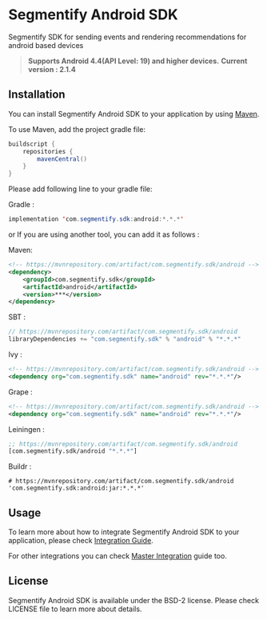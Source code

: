 # Segmentify Android SDK
Segmentify  SDK for sending events and rendering recommendations for android based devices

> **Supports Android 4.4(API Level: 19) and higher devices.**
> **Current version : 2.1.4**

## Installation

You can install Segmentify Android SDK to your application by using  [Maven](https://mvnrepository.com/artifact/com.segmentify.sdk/android).

To use Maven, add the project gradle file:


```java
buildscript {
    repositories {
        mavenCentral()
    }
}
```

Please add following line to your gradle file:

Gradle : 
```java
implementation 'com.segmentify.sdk:android:*.*.*'
```
or If you are using another tool, you can add it as follows :

Maven:
```xml
<!-- https://mvnrepository.com/artifact/com.segmentify.sdk/android -->
<dependency>
    <groupId>com.segmentify.sdk</groupId>
    <artifactId>android</artifactId>
    <version>***</version>
</dependency>
```
SBT :
```scala
// https://mvnrepository.com/artifact/com.segmentify.sdk/android
libraryDependencies += "com.segmentify.sdk" % "android" % "*.*.*"
```

Ivy :
```xml
<!-- https://mvnrepository.com/artifact/com.segmentify.sdk/android -->
<dependency org="com.segmentify.sdk" name="android" rev="*.*.*"/>
```

Grape : 
```xml
<!-- https://mvnrepository.com/artifact/com.segmentify.sdk/android -->
<dependency org="com.segmentify.sdk" name="android" rev="*.*.*"/>
```

Leiningen : 
```Clojure 
;; https://mvnrepository.com/artifact/com.segmentify.sdk/android
[com.segmentify.sdk/android "*.*.*"]
```

Buildr : 
```
# https://mvnrepository.com/artifact/com.segmentify.sdk/android
'com.segmentify.sdk:android:jar:*.*.*'

```


## Usage

To learn more about how to integrate Segmentify Android SDK to your application, please check [Integration Guide](https://www.segmentify.com/dev/integration_android/).

For other integrations you can check [Master Integration](https://www.segmentify.com/dev/) guide too.



## License

Segmentify Android SDK is available under the BSD-2 license.
Please check LICENSE file to learn more about details.

